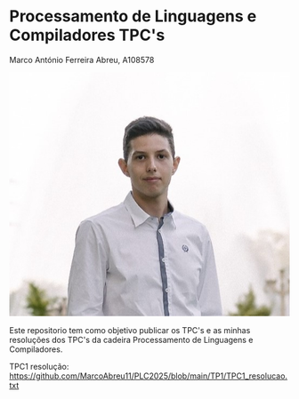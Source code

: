 # Processamento de Linguagens e Compiladores TPC's

Marco António Ferreira Abreu, A108578

![image_alt](https://github.com/MarcoAbreu11/PLC2025/blob/main/Imagem/minha_imagem.jpg?raw=true)

Este repositorio tem como objetivo publicar os TPC's e as minhas resoluções dos TPC's da cadeira Processamento de Linguagens e Compiladores.

TPC1 resolução: https://github.com/MarcoAbreu11/PLC2025/blob/main/TP1/TPC1_resolucao.txt
